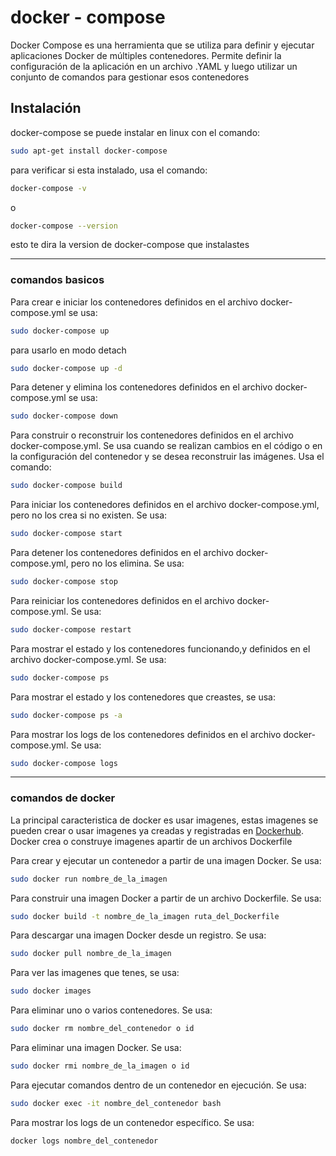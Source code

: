 # docker - compose

Docker Compose es una herramienta que se utiliza para definir y ejecutar aplicaciones Docker de múltiples contenedores. Permite definir la configuración de la aplicación en un archivo .YAML y luego utilizar un conjunto de comandos para gestionar esos contenedores

## Instalación

docker-compose se puede instalar en linux con el comando:
```bash
sudo apt-get install docker-compose
```

para verificar si esta instalado, usa el comando:
```bash
docker-compose -v
```
o
```bash
docker-compose --version
```
esto te dira la version de docker-compose que instalastes

---

### comandos basicos

Para crear e iniciar los contenedores definidos en el archivo docker-compose.yml se usa:
```bash
sudo docker-compose up
```
para usarlo en modo detach
```bash
sudo docker-compose up -d
```

Para detener y elimina los contenedores definidos en el archivo docker-compose.yml se usa:
```bash
sudo docker-compose down
```

Para construir o reconstruir los contenedores definidos en el archivo docker-compose.yml. Se usa cuando se realizan cambios en el código o en la configuración del contenedor y se desea reconstruir las imágenes. Usa el comando:
```bash
sudo docker-compose build
```

Para iniciar los contenedores definidos en el archivo docker-compose.yml, pero no los crea si no existen. Se usa:
```bash
sudo docker-compose start
```

Para detener los contenedores definidos en el archivo docker-compose.yml, pero no los elimina. Se usa:
```bash
sudo docker-compose stop
```

Para reiniciar los contenedores definidos en el archivo docker-compose.yml. Se usa:
```bash
sudo docker-compose restart
```

Para mostrar el estado y los contenedores funcionando,y definidos en el archivo docker-compose.yml. Se usa:
```bash
sudo docker-compose ps
```
Para mostrar el estado y los contenedores que creastes, se usa:
```bash
sudo docker-compose ps -a
```
Para mostrar los logs de los contenedores definidos en el archivo docker-compose.yml. Se usa:
```bash
sudo docker-compose logs
```

---

### comandos de docker

La principal caracteristica de docker es usar imagenes, estas imagenes se pueden crear o usar imagenes ya creadas y registradas en [Dockerhub](https://hub.docker.com). Docker crea o construye imagenes apartir de un archivos Dockerfile

Para crear y ejecutar un contenedor a partir de una imagen Docker. Se usa:
```bash
sudo docker run nombre_de_la_imagen
```
Para construir una imagen Docker a partir de un archivo Dockerfile. Se usa:
```bash
sudo docker build -t nombre_de_la_imagen ruta_del_Dockerfile
```
Para descargar una imagen Docker desde un registro. Se usa:
```bash
sudo docker pull nombre_de_la_imagen
```
Para ver las imagenes que tenes, se usa:
```bash
sudo docker images
```
Para eliminar uno o varios contenedores. Se usa:
```bash
sudo docker rm nombre_del_contenedor o id
```
Para eliminar una imagen Docker. Se usa:
```bash
sudo docker rmi nombre_de_la_imagen o id
```
Para ejecutar comandos dentro de un contenedor en ejecución. Se usa:
```bash
sudo docker exec -it nombre_del_contenedor bash
``` 

Para mostrar los logs de un contenedor específico. Se usa:
```bash
docker logs nombre_del_contenedor
```